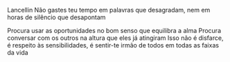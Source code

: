Lancellin
Não gastes teu tempo em palavras que desagradam, nem em horas de silêncio que desapontam

Procura usar as oportunidades no bom senso que equilibra a alma Procura conversar com os outros na altura que eles já atingiram Isso não é disfarce, é respeito às sensibilidades, é sentir-te irmão de todos em todas as faixas da vida
